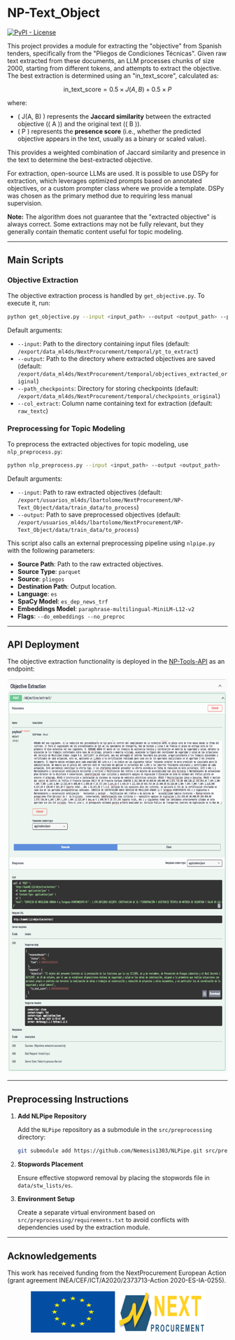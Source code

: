 # NP-Text_Object

[![PyPI - License](https://img.shields.io/badge/license-MIT-green.svg)](https://github.com/nextprocurement/NP-Text-Object/blob/main/LICENSE)

This project provides a module for extracting the "objective" from Spanish tenders, specifically from the "Pliegos de Condiciones Técnicas". Given raw text extracted from these documents, an LLM processes chunks of size 2000, starting from different tokens, and attempts to extract the objective. The best extraction is determined using an "in_text_score", calculated as:

$$\text{in\_text\_score} = 0.5 \times J(A, B) + 0.5 \times P $$

where:
- \( J(A, B) \) represents the **Jaccard similarity** between the extracted objective (\( A \)) and the original text (\( B \)).
- \( P \) represents the **presence score** (i.e., whether the predicted objective appears in the text, usually as a binary or scaled value).

This provides a weighted combination of Jaccard similarity and presence in the text to determine the best-extracted objective.

For extraction, open-source LLMs are used. It is possible to use DSPy for extraction, which leverages optimized prompts based on annotated objectives, or a custom prompter class where we provide a template. DSPy was chosen as the primary method due to requiring less manual supervision.

**Note:** The algorithm does not guarantee that the "extracted objective" is always correct. Some extractions may not be fully relevant, but they generally contain thematic content useful for topic modeling.

---

## Main Scripts

### Objective Extraction

The objective extraction process is handled by `get_objective.py`. To execute it, run:

```bash
python get_objective.py --input <input_path> --output <output_path> --path_checkpoints <checkpoints_path> --col_extract <column_name>
```

Default arguments:
- `--input`: Path to the directory containing input files (default: `/export/data_ml4ds/NextProcurement/temporal/pt_to_extract`)
- `--output`: Path to the directory where extracted objectives are saved (default: `/export/data_ml4ds/NextProcurement/temporal/objectives_extracted_original`)
- `--path_checkpoints`: Directory for storing checkpoints (default: `/export/data_ml4ds/NextProcurement/temporal/checkpoints_original`)
- `--col_extract`: Column name containing text for extraction (default: `raw_textc`)

### Preprocessing for Topic Modeling

To preprocess the extracted objectives for topic modeling, use `nlp_preprocess.py`:

```bash
python nlp_preprocess.py --input <input_path> --output <output_path>
```

Default arguments:
- `--input`: Path to raw extracted objectives (default: `/export/usuarios_ml4ds/lbartolome/NextProcurement/NP-Text_Object/data/train_data/to_process`)
- `--output`: Path to save preprocessed objectives (default: `/export/usuarios_ml4ds/lbartolome/NextProcurement/NP-Text_Object/data/train_data/to_process`)

This script also calls an external preprocessing pipeline using `nlpipe.py` with the following parameters:
- **Source Path**: Path to the raw extracted objectives.
- **Source Type**: `parquet`
- **Source**: `pliegos`
- **Destination Path**: Output location.
- **Language**: `es`
- **SpaCy Model**: `es_dep_news_trf`
- **Embeddings Model**: `paraphrase-multilingual-MiniLM-L12-v2`
- **Flags**: `--do_embeddings --no_preproc`

---

## API Deployment

The objective extraction functionality is deployed in the [NP-Tools-API](https://github.com/nextprocurement/NP-Backend-Dockers) as an endpoint:

<p align="center">
  <img src="static/Images/objective_extraction_endpoint.png" alt="objective_extraction_endpoint" height=900 width=900>
</p>

---

## Preprocessing Instructions

1. **Add NLPipe Repository**
   
   Add the `NLPipe` repository as a submodule in the `src/preprocessing` directory:
   
   ```bash
   git submodule add https://github.com/Nemesis1303/NLPipe.git src/preprocessing/NLPipe
   ```

2. **Stopwords Placement**
   
   Ensure effective stopword removal by placing the stopwords file in `data/stw_lists/es`.

3. **Environment Setup**
   
   Create a separate virtual environment based on `src/preprocessing/requirements.txt` to avoid conflicts with dependencies used by the extraction module.

---

## Acknowledgements

This work has received funding from the NextProcurement European Action (grant agreement INEA/CEF/ICT/A2020/2373713-Action 2020-ES-IA-0255).

<p align="center">
  <img src="static/Images/eu-logo.svg" alt="EU Logo" height=100 width=200>
  <img src="static/Images/nextprocurement-logo.png" alt="Next Procurement Logo" height=100 width=200>
</p>

